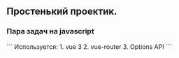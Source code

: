 <p style="background-color: #121212; color: #ffffff">

## Простенький проектик.

### Пара задач на javascript

</p>
```
Используется:
 1. vue 3
 2. vue-router
 3. Options API
```
